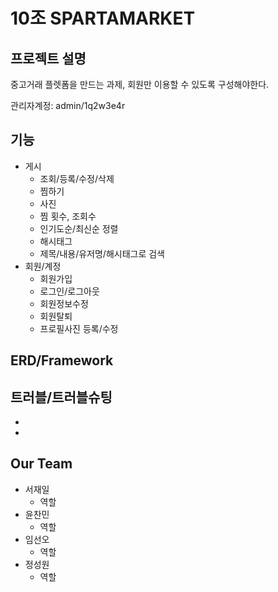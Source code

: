 # 10조 SPARTAMARKET

## 프로젝트 설명
중고거래 플렛폼을 만드는 과제, 회원만 이용할 수 있도록 구성해야한다.

관리자계정: admin/1q2w3e4r

## 기능
- 게시
    - 조회/등록/수정/삭제
    - 찜하기
    - 사진
    - 찜 횟수, 조회수
    - 인기도순/최신순 정렬
    - 해시태그
    - 제목/내용/유저명/해시태그로 검색
- 회원/계정
    - 회원가입
    - 로그인/로그아웃
    - 회원정보수정
    - 회원탈퇴
    - 프로필사진 등록/수정

## ERD/Framework

## 트러블/트러블슈팅
-
-

## Our Team

- 서재일
    - 역할
- 윤찬민
    - 역할
- 임선오
    - 역할
- 정성원
    - 역할